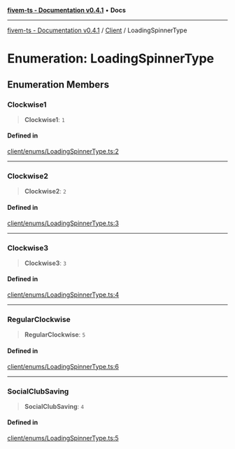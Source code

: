 [**fivem-ts - Documentation v0.4.1**](../../../README.md) • **Docs**

***

[fivem-ts - Documentation v0.4.1](../../../README.md) / [Client](../README.md) / LoadingSpinnerType

# Enumeration: LoadingSpinnerType

## Enumeration Members

### Clockwise1

> **Clockwise1**: `1`

#### Defined in

[client/enums/LoadingSpinnerType.ts:2](https://github.com/Purpose-Dev/fivem-ts/blob/af9f57481b70813a163451854c2103aaaed13195/src/client/enums/LoadingSpinnerType.ts#L2)

***

### Clockwise2

> **Clockwise2**: `2`

#### Defined in

[client/enums/LoadingSpinnerType.ts:3](https://github.com/Purpose-Dev/fivem-ts/blob/af9f57481b70813a163451854c2103aaaed13195/src/client/enums/LoadingSpinnerType.ts#L3)

***

### Clockwise3

> **Clockwise3**: `3`

#### Defined in

[client/enums/LoadingSpinnerType.ts:4](https://github.com/Purpose-Dev/fivem-ts/blob/af9f57481b70813a163451854c2103aaaed13195/src/client/enums/LoadingSpinnerType.ts#L4)

***

### RegularClockwise

> **RegularClockwise**: `5`

#### Defined in

[client/enums/LoadingSpinnerType.ts:6](https://github.com/Purpose-Dev/fivem-ts/blob/af9f57481b70813a163451854c2103aaaed13195/src/client/enums/LoadingSpinnerType.ts#L6)

***

### SocialClubSaving

> **SocialClubSaving**: `4`

#### Defined in

[client/enums/LoadingSpinnerType.ts:5](https://github.com/Purpose-Dev/fivem-ts/blob/af9f57481b70813a163451854c2103aaaed13195/src/client/enums/LoadingSpinnerType.ts#L5)
